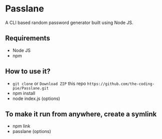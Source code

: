 # Passlane
A CLI based random password generator built using Node JS.

## Requirements

- Node JS
- npm

## How to use it?

- `git clone` or `Download ZIP` this repo `https://github.com/the-coding-pie/Passlane.git`
- npm install
- node index.js (options)

## To make it run from anywhere, create a symlink

- npm link
- passlane (options)

